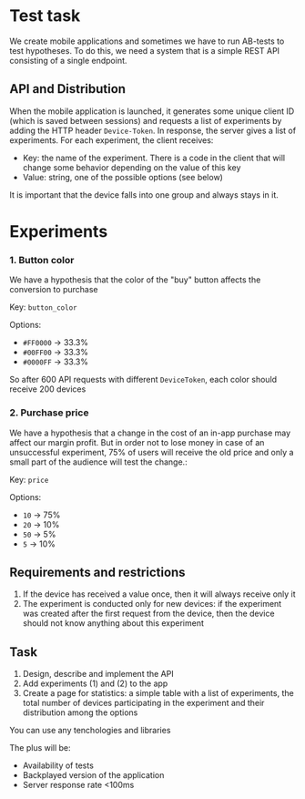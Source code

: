 # Test task

We create mobile applications and sometimes we have to run AB-tests to test hypotheses. To do this, we need a system that is a simple REST API consisting of a single endpoint.

## API and Distribution
When the mobile application is launched, it generates some unique client ID (which is saved between sessions) and requests a list of experiments by adding the HTTP header `Device-Token`. In response, the server gives a list of experiments. For each experiment, the client receives:

- Key: the name of the experiment. There is a code in the client that will change some behavior depending on the value of this key
- Value: string, one of the possible options (see below)

It is important that the device falls into one group and always stays in it.

# Experiments
### 1. Button color
   We have a hypothesis that the color of the "buy" button affects the conversion to purchase

Key: `button_color`

Options:

- `#FF0000` → 33.3%
- `#00FF00` → 33.3%
- `#0000FF` → 33.3%

So after 600 API requests with different `DeviceToken`, each color should receive 200 devices

### 2. Purchase price
   We have a hypothesis that a change in the cost of an in-app purchase may affect our margin profit. But in order not to lose money in case of an unsuccessful experiment, 75% of users will receive the old price and only a small part of the audience will test the change.:

Key: `price`

Options:

- `10` → 75%
- `20` → 10%
- `50` → 5%
- `5` → 10%

## Requirements and restrictions

1. If the device has received a value once, then it will always receive only it
2. The experiment is conducted only for new devices: if the experiment was created after the first request from the device, then the device should not know anything about this experiment

## Task

1. Design, describe and implement the API
2. Add experiments (1) and (2) to the app
3. Create a page for statistics: a simple table with a list of experiments, the total number of devices participating in the experiment and their distribution among the options 

You can use any tenchologies and libraries

The plus will be:

- Availability of tests
- Backplayed version of the application
- Server response rate <100ms

